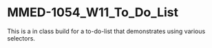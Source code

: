 # MMED-1054_W11_To_Do_List
This is a in class build for a to-do-list that demonstrates using various selectors.
